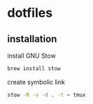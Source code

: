 # dotfiles

## installation

install GNU Stow

```bash
brew install stow
```

create symbolic link

```bash
stow -R -v -d . -t ~ tmux
```
